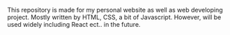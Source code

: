 This repository is made for my personal website as well as web developing project.
Mostly written by HTML, CSS, a bit of Javascript. However, will be used widely including React ect.. in the future.
